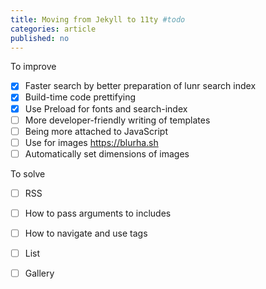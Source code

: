 ```yaml
---
title: Moving from Jekyll to 11ty #todo
categories: article
published: no
---
```

To improve

- [x] Faster search by better preparation of lunr search index
- [x] Build-time code prettifying
- [x] Use Preload for fonts and search-index
- [ ] More developer-friendly writing of templates
- [ ] Being more attached to JavaScript
- [ ] Use for images https://blurha.sh
- [ ] Automatically set dimensions of images

To solve 

- [ ] RSS
- [ ] How to pass arguments to includes
- [ ] How to navigate and use tags
- [ ] List
- [ ] Gallery



